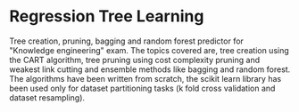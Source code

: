 # Regression Tree Learning
Tree creation, pruning, bagging and random forest predictor for "Knowledge engineering" exam. The topics covered are, tree creation using the CART algorithm,
tree pruning using cost complexity pruning and weakest link cutting and ensemble methods like bagging and random forest. The algorithms have been written from scratch, 
the scikit learn library has been used only for dataset partitioning tasks (k fold cross validation and dataset resampling).
